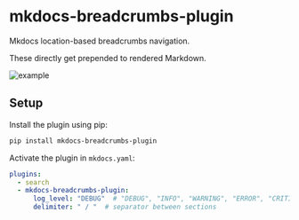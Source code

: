 # mkdocs-breadcrumbs-plugin

Mkdocs location-based breadcrumbs navigation.

These directly get prepended to rendered Markdown.

![example](screenshots/breadcrumbs.png)

## Setup

Install the plugin using pip:

```bash
pip install mkdocs-breadcrumbs-plugin
```

Activate the plugin in `mkdocs.yaml`:
```yaml
plugins:
  - search
  - mkdocs-breadcrumbs-plugin:
      log_level: "DEBUG"  # "DEBUG", "INFO", "WARNING", "ERROR", "CRITICAL"
      delimiter: " / "  # separator between sections
```
